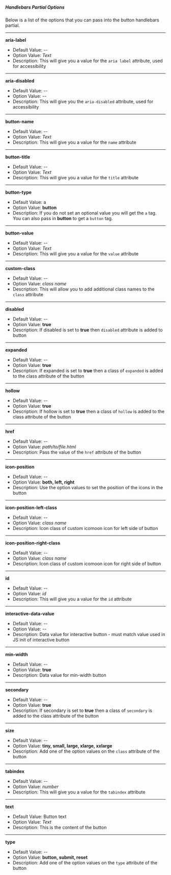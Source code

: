 ##### Handlebars Partial Options

Below is a list of the options that you can pass into the button handlebars partial.
***

**aria-label**
- Default Value: --
- Option Value: *Text*
- Description: This will give you a value for the `aria label` attribute, used for accessibility
***

**aria-disabled**
- Default Value: --
- Option Value: --
- Description: This will give you the `aria-disabled` attribute, used for accessibility
***

**button-name**
- Default Value: --
- Option Value: *Text*
- Description: This will give you a value for the `name` attribute
***

**button-title**
- Default Value: --
- Option Value: *Text*
- Description: This will give you a value for the `title` attribute
***

**button-type**
- Default Value: a
- Option Value: **button**
- Description: If you do not set an optional value you will get the `a` tag. You can also pass in **button** to get a `button` tag.
***

**button-value**
- Default Value: --
- Option Value: *Text*
- Description: This will give you a value for the `value` attribute
***

**custom-class**
- Default Value: --
- Option Value: *class name*
- Description: This will allow you to add additional class names to the `class` attribute
***

**disabled**
- Default Value: --
- Option Value: **true**
- Description: If disabled is set to **true** then `disabled` attribute is added to button
***

**expanded**
- Default Value: --
- Option Value: **true**
- Description: If expanded is set to **true** then a class of `expanded` is added to the class attribute of the button
***

**hollow**
- Default Value: --
- Option Value: **true**
- Description: If hollow is set to **true** then a class of `hollow` is added to the class attribute of the button
***

**href**
- Default Value: --
- Option Value: *path/to/file.html*
- Description: Pass the value of the `href` attribute of the button
***

**icon-position**
- Default Value: --
- Option Value: **both, left, right**
- Description: Use the option values to set the position of the icons in the button
***

**icon-position-left-class**
- Default Value: --
- Option Value: *class name*
- Description: Icon class of custom icomoon icon for left side of button
***

**icon-position-right-class**
- Default Value: --
- Option Value: *class name*
- Description: Icon class of custom icomoon icon for right side of button
***

**id**
- Default Value: --
- Option Value: *id*
- Description: This will give you a value for the `id` attribute
***

**interactive-data-value**
- Default Value: --
- Option Value: --
- Description: Data value for interactive button - must match value used in JS init of interactive button
***

**min-width**
- Default Value: --
- Option Value: **true**
- Description: Data value for min-width button
***

**secondary**
- Default Value: --
- Option Value: **true**
- Description: If secondary is set to **true** then a class of `secondary` is added to the class attribute of the button
***

**size**
- Default Value: --
- Option Value: **tiny, small, large, xlarge, xxlarge**
- Description: Add one of the option values on the `class` attribute of the button
***

**tabindex**
- Default Value: --
- Option Value: *number*
- Description: This will give you a value for the `tabindex` attribute
***

**text**
- Default Value: Button text
- Option Value: *Text*
- Description: This is the content of the button
***

**type**
- Default Value: --
- Option Value: **button, submit, reset**
- Description: Add one of the option values on the `type` attribute of the button